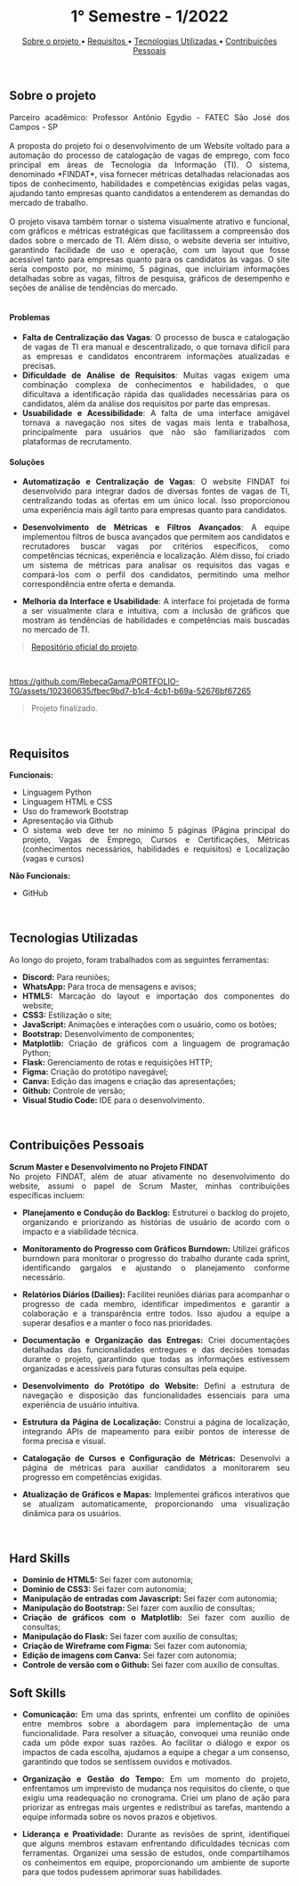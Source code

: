 <h1 align="center"> 1° Semestre - 1/2022 </h1>
<p align="center">
  <a href ="#sobre-o-projeto"> Sobre o projeto  </a>  • 
  <a href ="#requisitos"> Requisitos </a>  • 
  <a href ="#tecnologias-utilizadas"> Tecnologias Utilizadas </a>  •
  <a href ="#contribuições-pessoais"> Contribuições Pessoais </a>  
</p>

<br>

## Sobre o projeto 

<div align="justify">
  Parceiro acadêmico: Professor Antônio Egydio - FATEC São José dos Campos - SP
  <br><br>
  A proposta do projeto foi o desenvolvimento de um Website voltado para a automação do processo de catalogação de vagas de emprego, com foco principal em áreas de Tecnologia da Informação (TI). O sistema, denominado *FINDAT*, visa fornecer métricas detalhadas relacionadas aos tipos de conhecimento, habilidades e competências exigidas pelas vagas, ajudando tanto empresas quanto candidatos a entenderem as demandas do mercado de trabalho.
  <br><br>
  O projeto visava também tornar o sistema visualmente atrativo e funcional, com gráficos e métricas estratégicas que facilitassem a compreensão dos dados sobre o mercado de TI. Além disso, o website deveria ser intuitivo, garantindo facilidade de uso e operação, com um layout que fosse acessível tanto para empresas quanto para os candidatos às vagas. O site seria composto por, no mínimo, 5 páginas, que incluiriam informações detalhadas sobre as vagas, filtros de pesquisa, gráficos de desempenho e seções de análise de tendências do mercado.
<div><br>

#### Problemas

- **Falta de Centralização das Vagas**: O processo de busca e catalogação de vagas de TI era manual e descentralizado, o que tornava difícil para as empresas e candidatos encontrarem informações atualizadas e precisas.
- **Dificuldade de Análise de Requisitos**: Muitas vagas exigem uma combinação complexa de conhecimentos e habilidades, o que dificultava a identificação rápida das qualidades necessárias para os candidatos, além da análise dos requisitos por parte das empresas.
- **Usuabilidade e Acessibilidade**: A falta de uma interface amigável tornava a navegação nos sites de vagas mais lenta e trabalhosa, principalmente para usuários que não são familiarizados com plataformas de recrutamento.
  
#### Soluções

- **Automatização e Centralização de Vagas**: O website FINDAT foi desenvolvido para integrar dados de diversas fontes de vagas de TI, centralizando todas as ofertas em um único local. Isso proporcionou uma experiência mais ágil tanto para empresas quanto para candidatos.
  
- **Desenvolvimento de Métricas e Filtros Avançados**: A equipe implementou filtros de busca avançados que permitem aos candidatos e recrutadores buscar vagas por critérios específicos, como competências técnicas, experiência e localização. Além disso, foi criado um sistema de métricas para analisar os requisitos das vagas e compará-los com o perfil dos candidatos, permitindo uma melhor correspondência entre oferta e demanda.

- **Melhoria da Interface e Usabilidade**: A interface foi projetada de forma a ser visualmente clara e intuitiva, com a inclusão de gráficos que mostram as tendências de habilidades e competências mais buscadas no mercado de TI.
  
> [Repositório oficial do projeto](https://github.com/atomofatec/API-FINDAT).

<br>

https://github.com/RebecaGama/PORTFOLIO-TG/assets/102360635/fbec9bd7-b1c4-4cb1-b69a-52676bf67265
> Projeto finalizado.

<br>
  
## Requisitos 
 
**Funcionais:**<br>
 - Linguagem Python
 - Linguagem HTML e CSS
 - Uso do framework Bootstrap
 - Apresentação via Github
 - O sistema web deve ter no mínimo 5 páginas (Página principal do projeto, Vagas de Emprego, Cursos e Certificações, Métricas (conhecimentos necessários, habilidades e requisitos) e Localização (vagas e cursos)

**Não Funcionais:**<br>
 - GitHub
<br>

## Tecnologias Utilizadas
Ao longo do projeto, foram trabalhados com as seguintes ferramentas:
<br>
  - **Discord:** Para reuniões;
  - **WhatsApp:** Para troca de mensagens e avisos;
  - **HTML5:** Marcação do layout e importação dos componentes do website; 
  - **CSS3:** Estilização o site;
  - **JavaScript:** Animações e interações com o usuário, como os botões;
  - **Bootstrap:** Desenvolvimento de componentes;
  - **Matplotlib:** Criação de gráficos com a linguagem de programação Python;
  - **Flask:** Gerenciamento de rotas e requisições HTTP;
  - **Figma:** Criação do protótipo navegável;
  - **Canva:** Edição das imagens e criação das apresentações;
  - **Github:** Controle de versão;
  - **Visual Studio Code:** IDE para o desenvolvimento.
  
<br>

## Contribuições Pessoais

**Scrum Master e Desenvolvimento no Projeto FINDAT**  
No projeto FINDAT, além de atuar ativamente no desenvolvimento do website, assumi o papel de Scrum Master, minhas contribuições específicas incluem:

- **Planejamento e Condução do Backlog:** Estruturei o backlog do projeto, organizando e priorizando as histórias de usuário de acordo com o impacto e a viabilidade técnica.

- **Monitoramento do Progresso com Gráficos Burndown:** Utilizei gráficos burndown para monitorar o progresso do trabalho durante cada sprint, identificando gargalos e ajustando o planejamento conforme necessário. 

- **Relatórios Diários (Dailies):** Facilitei reuniões diárias para acompanhar o progresso de cada membro, identificar impedimentos e garantir a colaboração e a transparência entre todos. Isso ajudou a equipe a superar desafios e a manter o foco nas prioridades.

- **Documentação e Organização das Entregas:** Criei documentações detalhadas das funcionalidades entregues e das decisões tomadas durante o projeto, garantindo que todas as informações estivessem organizadas e acessíveis para futuras consultas pela equipe.

- **Desenvolvimento do Protótipo do Website:** Defini a estrutura de navegação e disposição das funcionalidades essenciais para uma experiência de usuário intuitiva.
- **Estrutura da Página de Localização:** Construi a página de localização, integrando APIs de mapeamento para exibir pontos de interesse de forma precisa e visual.
- **Catalogação de Cursos e Configuração de Métricas:** Desenvolvi a página de métricas para auxiliar candidatos a monitorarem seu progresso em competências exigidas.
- **Atualização de Gráficos e Mapas:** Implementei gráficos interativos que se atualizam automaticamente, proporcionando uma visualização dinâmica para os usuários.

<br>

## Hard Skills
- **Dominio de HTML5:** Sei fazer com autonomia; <br>
- **Dominio de CSS3:** Sei fazer com autonomia; <br>
- **Manipulação de entradas com Javascript:** Sei fazer com autonomia; <br>
- **Manipulação do Bootstrap:** Sei fazer com auxílio de consultas; <br>
- **Criação de gráficos com o Matplotlib:** Sei fazer com auxílio de consultas; <br>
- **Manipulação do Flask:** Sei fazer com auxílio de consultas; <br>
- **Criação de Wireframe com Figma:** Sei fazer com autonomia; <br>
- **Edição de imagens com Canva:** Sei fazer com autonomia; <br>
- **Controle de versão com o Github:** Sei fazer com auxílio de consultas. <br>

## Soft Skills
- **Comunicação:** Em uma das sprints, enfrentei um conflito de opiniões entre membros sobre a abordagem para implementação de uma funcionalidade. Para resolver a situação, convoquei uma reunião onde cada um pôde expor suas razões. Ao facilitar o diálogo e expor os impactos de cada escolha, ajudamos a equipe a chegar a um consenso, garantindo que todos se sentissem ouvidos e motivados.

- **Organização e Gestão do Tempo:** Em um momento do projeto, enfrentamos um imprevisto de mudança nos requisitos do cliente, o que exigiu uma readequação no cronograma. Criei um plano de ação para priorizar as entregas mais urgentes e redistribuí as tarefas, mantendo a equipe informada sobre os novos prazos e objetivos.

- **Liderança e Proatividade:** Durante as revisões de sprint, identifiquei que alguns membros estavam enfrentando dificuldades técnicas com ferramentas. Organizei uma sessão de estudos, onde compartilhamos os conheimentos em equipe, proporcionando um ambiente de suporte para que todos pudessem aprimorar suas habilidades.
